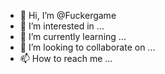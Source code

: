 - 👋 Hi, I’m @Fuckergame
- 👀 I’m interested in ...
- 🌱 I’m currently learning ...
- 💞️ I’m looking to collaborate on ...
- 📫 How to reach me ...

<!---
Fuckergame/Fuckergame is a ✨ special ✨ repository because its `README.md` (this file) appears on your GitHub profile.
You can click the Preview link to take a look at your changes.
--->
